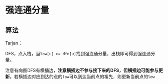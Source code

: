 # 强连通分量
## 算法
Tarjan：

DFS，点入栈，当`low[u] >= dfn[u]`找到强连通分量，出栈即可得到强连通分量。

注意有向图DFS有横插边，**注意横插边不参与接下来的DFS，但横插边可能参与更新**。若横插边对应到达的点的`low`可以到达当前点的祖先，则更新当前点的`low`